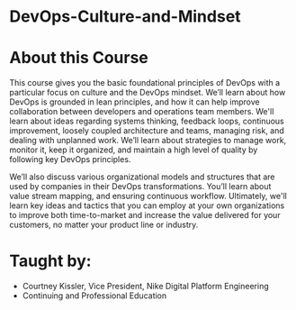 # DevOps-Culture-and-Mindset

# About this Course
This course gives you the basic foundational principles of DevOps with a particular focus on culture and the DevOps mindset. We’ll learn about how DevOps is grounded in lean principles, and how it can help improve collaboration between developers and operations team members. We'll learn about ideas regarding systems thinking, feedback loops, continuous improvement, loosely coupled architecture and teams, managing risk, and dealing with unplanned work. We’ll learn about strategies to manage work, monitor it, keep it organized, and maintain a high level of quality by following key DevOps principles. 


We’ll also discuss various organizational models and structures that are used by companies in their DevOps transformations. You’ll learn about value stream mapping, and ensuring continuous workflow. Ultimately, we'll learn key ideas and tactics that you can employ at your own organizations to improve both time-to-market and increase the value delivered for your customers, no matter your product line or industry.

# Taught by:
* Courtney Kissler, Vice President, Nike Digital Platform Engineering
* Continuing and Professional Education
 
